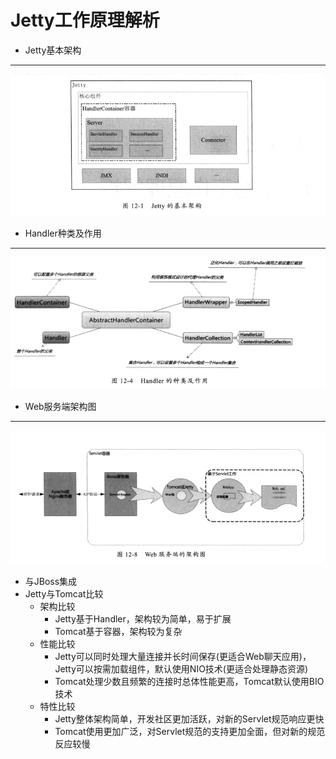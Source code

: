 # Jetty工作原理解析
+ Jetty基本架构
---
![jetty基本架构](pictures/jetty基本架构.png)
+ Handler种类及作用
---
![handler种类](pictures/handler种类.png)
+ Web服务端架构图
---
![web服务端架构图](pictures/web服务端架构图.png)
+ 与JBoss集成
+ Jetty与Tomcat比较
	+ 架构比较
		+ Jetty基于Handler，架构较为简单，易于扩展
		+ Tomcat基于容器，架构较为复杂
	+ 性能比较
		+ Jetty可以同时处理大量连接并长时间保存(更适合Web聊天应用)，Jetty可以按需加载组件，默认使用NIO技术(更适合处理静态资源)
		+ Tomcat处理少数且频繁的连接时总体性能更高，Tomcat默认使用BIO技术
	+ 特性比较
		+ Jetty整体架构简单，开发社区更加活跃，对新的Servlet规范响应更快
		+ Tomcat使用更加广泛，对Servlet规范的支持更加全面，但对新的规范反应较慢